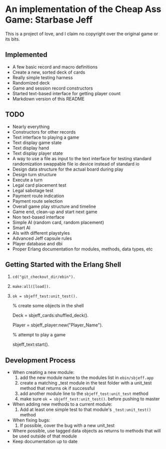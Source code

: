 An implementation of the Cheap Ass Game: Starbase Jeff
======================================================

This is a project of love, and I claim no copyright over the
original game or its bits.

Implemented
-----------
 * A few basic record and macro definitions
 * Create a new, sorted deck of cards
 * Really simple testing harness
 * Randomized deck
 * Game and session record constructors
 * Started text-based interface for getting player count
 * Markdown version of this README
 
TODO
----
 * Nearly everything
 * Constructors for other records
 * Text interface to playing a game
 * Text display game state
 * Text display hand
 * Text display player state
 * A way to use a file as input to the text interface for testing standard randomization swappable file io device instead of standard io
 * Design data structure for the actual board during play
 * Design turn structure
 * Execute a turn
 * Legal card placement test
 * Legal sabotage test
 * Payment route indication
 * Payment route selection
 * Overall game play structure and timeline
 * Game end, clean-up and start next game
 * Non text-based interface
 * Simple AI (random card, random placement)
 * Smart AI
 * AIs with different playstyles
 * Advanced Jeff capsule rules
 * Player database and dbi
 * Proper Erlang documentation for modules, methods, data types, etc
 
Getting Started with the Erlang Shell
-------------------------------------
 1. `cd("git_checkout_dir/ebin").`
 2. `make:all([load]).`
 3. `ok = sbjeff_test:unit_test().`


    % create some objects in the shell

    Deck = sbjeff_cards:shuffled_deck().

    Player = sbjeff_player:new("Player_Name").

    % attempt to play a game

    sbjeff_text:start().



Development Process
-------------------
 * When creating a new module:
   1. add the new module name to the modules list in `ebin/sbjeff.app`
   2. create a matching _test module in the test folder with a unit_test method that
      returns ok if successful
   3. add another module line to the `sbjeff_test:unit_test` method
   4. make sure `ok = sbjeff_test:unit_test()`. before pushing to master
 * When adding new methods to a current module:
   1. Add at least one simple test to that module's `_test:unit_test()` method
 * When fixing bugs:
   1. If possible, cover the bug with a new unit_test
 * Where possible, use tagged data objects as returns to methods that will be used
   outside of that module
 * Keep documentation up to date

